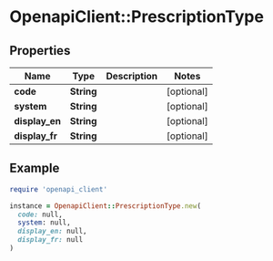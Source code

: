 # OpenapiClient::PrescriptionType

## Properties

| Name | Type | Description | Notes |
| ---- | ---- | ----------- | ----- |
| **code** | **String** |  | [optional] |
| **system** | **String** |  | [optional] |
| **display_en** | **String** |  | [optional] |
| **display_fr** | **String** |  | [optional] |

## Example

```ruby
require 'openapi_client'

instance = OpenapiClient::PrescriptionType.new(
  code: null,
  system: null,
  display_en: null,
  display_fr: null
)
```

